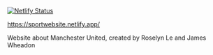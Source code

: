 [![Netlify Status](https://api.netlify.com/api/v1/badges/5911923a-c19d-4a47-820e-a1f00181a8df/deploy-status)](https://app.netlify.com/sites/sportwebsite/deploys)

https://sportwebsite.netlify.app/

Website about Manchester United, created by Roselyn Le and James Wheadon
